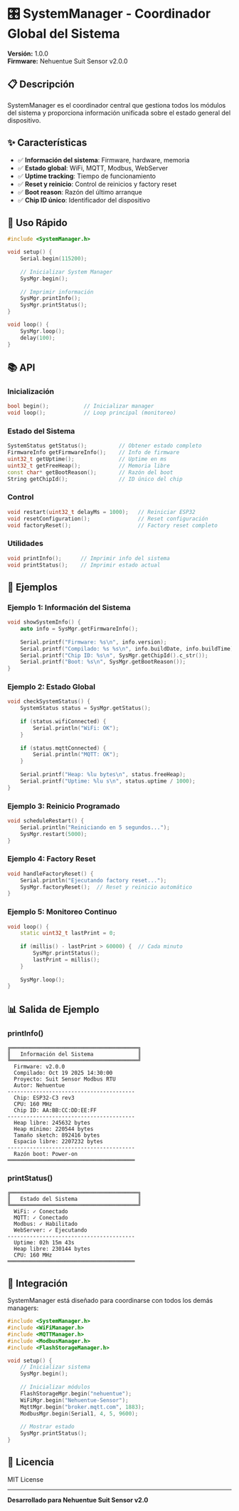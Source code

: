# 🎛️ SystemManager - Coordinador Global del Sistema

**Versión:** 1.0.0  
**Firmware:** Nehuentue Suit Sensor v2.0.0

## 📋 Descripción

SystemManager es el coordinador central que gestiona todos los módulos del sistema y proporciona información unificada sobre el estado general del dispositivo.

## ✨ Características

- ✅ **Información del sistema**: Firmware, hardware, memoria
- ✅ **Estado global**: WiFi, MQTT, Modbus, WebServer
- ✅ **Uptime tracking**: Tiempo de funcionamiento
- ✅ **Reset y reinicio**: Control de reinicios y factory reset
- ✅ **Boot reason**: Razón del último arranque
- ✅ **Chip ID único**: Identificador del dispositivo

## 🚀 Uso Rápido

```cpp
#include <SystemManager.h>

void setup() {
    Serial.begin(115200);
    
    // Inicializar System Manager
    SysMgr.begin();
    
    // Imprimir información
    SysMgr.printInfo();
    SysMgr.printStatus();
}

void loop() {
    SysMgr.loop();
    delay(100);
}
```

## 📚 API

### Inicialización

```cpp
bool begin();           // Inicializar manager
void loop();            // Loop principal (monitoreo)
```

### Estado del Sistema

```cpp
SystemStatus getStatus();          // Obtener estado completo
FirmwareInfo getFirmwareInfo();    // Info de firmware
uint32_t getUptime();              // Uptime en ms
uint32_t getFreeHeap();            // Memoria libre
const char* getBootReason();       // Razón del boot
String getChipId();                // ID único del chip
```

### Control

```cpp
void restart(uint32_t delayMs = 1000);   // Reiniciar ESP32
void resetConfiguration();               // Reset configuración
void factoryReset();                     // Factory reset completo
```

### Utilidades

```cpp
void printInfo();      // Imprimir info del sistema
void printStatus();    // Imprimir estado actual
```

## 📝 Ejemplos

### Ejemplo 1: Información del Sistema

```cpp
void showSystemInfo() {
    auto info = SysMgr.getFirmwareInfo();
    
    Serial.printf("Firmware: %s\n", info.version);
    Serial.printf("Compilado: %s %s\n", info.buildDate, info.buildTime);
    Serial.printf("Chip ID: %s\n", SysMgr.getChipId().c_str());
    Serial.printf("Boot: %s\n", SysMgr.getBootReason());
}
```

### Ejemplo 2: Estado Global

```cpp
void checkSystemStatus() {
    SystemStatus status = SysMgr.getStatus();
    
    if (status.wifiConnected) {
        Serial.println("WiFi: OK");
    }
    
    if (status.mqttConnected) {
        Serial.println("MQTT: OK");
    }
    
    Serial.printf("Heap: %lu bytes\n", status.freeHeap);
    Serial.printf("Uptime: %lu s\n", status.uptime / 1000);
}
```

### Ejemplo 3: Reinicio Programado

```cpp
void scheduleRestart() {
    Serial.println("Reiniciando en 5 segundos...");
    SysMgr.restart(5000);
}
```

### Ejemplo 4: Factory Reset

```cpp
void handleFactoryReset() {
    Serial.println("Ejecutando factory reset...");
    SysMgr.factoryReset();  // Reset y reinicio automático
}
```

### Ejemplo 5: Monitoreo Continuo

```cpp
void loop() {
    static uint32_t lastPrint = 0;
    
    if (millis() - lastPrint > 60000) {  // Cada minuto
        SysMgr.printStatus();
        lastPrint = millis();
    }
    
    SysMgr.loop();
}
```

## 📊 Salida de Ejemplo

### printInfo()

```
╔════════════════════════════════════════╗
║   Información del Sistema              ║
╚════════════════════════════════════════╝
  Firmware: v2.0.0
  Compilado: Oct 19 2025 14:30:00
  Proyecto: Suit Sensor Modbus RTU
  Autor: Nehuentue
----------------------------------------
  Chip: ESP32-C3 rev3
  CPU: 160 MHz
  Chip ID: AA:BB:CC:DD:EE:FF
----------------------------------------
  Heap libre: 245632 bytes
  Heap mínimo: 220544 bytes
  Tamaño sketch: 892416 bytes
  Espacio libre: 2207232 bytes
----------------------------------------
  Razón boot: Power-on
════════════════════════════════════════
```

### printStatus()

```
╔════════════════════════════════════════╗
║   Estado del Sistema                   ║
╚════════════════════════════════════════╝
  WiFi: ✓ Conectado
  MQTT: ✓ Conectado
  Modbus: ✓ Habilitado
  WebServer: ✓ Ejecutando
----------------------------------------
  Uptime: 02h 15m 43s
  Heap libre: 230144 bytes
  CPU: 160 MHz
════════════════════════════════════════
```

## 🔧 Integración

SystemManager está diseñado para coordinarse con todos los demás managers:

```cpp
#include <SystemManager.h>
#include <WiFiManager.h>
#include <MQTTManager.h>
#include <ModbusManager.h>
#include <FlashStorageManager.h>

void setup() {
    // Inicializar sistema
    SysMgr.begin();
    
    // Inicializar módulos
    FlashStorageMgr.begin("nehuentue");
    WiFiMgr.begin("Nehuentue-Sensor");
    MqttMgr.begin("broker.mqtt.com", 1883);
    ModbusMgr.begin(Serial1, 4, 5, 9600);
    
    // Mostrar estado
    SysMgr.printStatus();
}
```

## 📄 Licencia

MIT License

---

**Desarrollado para Nehuentue Suit Sensor v2.0**

